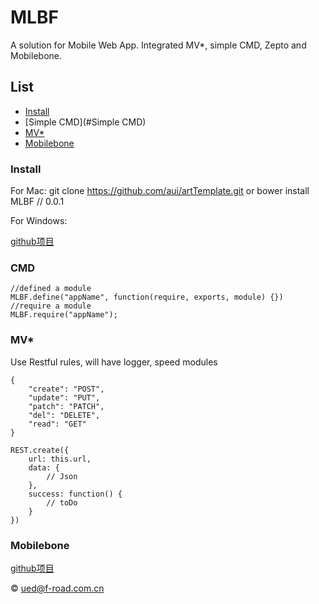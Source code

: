 # MLBF
A solution for Mobile Web App. Integrated MV*, simple CMD, Zepto and Mobilebone.

##	List

*	[Install](#Install)
*	[Simple CMD](#Simple CMD)
*	[MV*](#MV*)
*   [Mobilebone](#Mobilebone)

### Install

For Mac:
	git clone https://github.com/aui/artTemplate.git
or
    bower install MLBF // 0.0.1

For Windows: 

[github项目](https://github.com/FroadUED/MLBF)

### CMD

	//defined a module
	MLBF.define("appName", function(require, exports, module) {})
	//require a module
	MLBF.require("appName");

### MV*

Use Restful rules, will have logger, speed modules 

	{
		"create": "POST",
	    "update": "PUT",
	    "patch": "PATCH",
	    "del": "DELETE",
	    "read": "GET"
	}
	
	REST.create({
        url: this.url,
        data: {
        	// Json
        },
        success: function() {
        	// toDo
        }
    })
	

### Mobilebone
	
[github项目](https://github.com/zhangxinxu/mobilebone)

© ued@f-road.com.cn